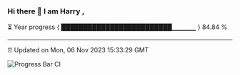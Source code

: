 ### Hi there 👋 I am Harry , 

⏳ Year progress { █████████████████████████▁▁▁▁▁ } 84.84 %

---

⏰ Updated on Mon, 06 Nov 2023 15:33:29 GMT

![Progress Bar CI](https://github.com/duykhang68/duykhang68/workflows/Progress%20Bar%20CI/badge.svg)
